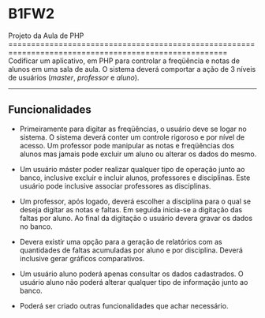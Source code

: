 # B1FW2
Projeto da Aula de PHP ====================================================================================================== Codificar um aplicativo, em PHP para controlar a 
freqüência e notas de alunos em uma sala de aula. O sistema deverá comportar a ação de 3 níveis de usuários (*master*, *professor* e *aluno*).

---
## Funcionalidades

- Primeiramente para digitar as freqüências, o usuário deve se logar no sistema. O sistema deverá conter um controle rigoroso e por nível de acesso. Um professor pode manipular as 
notas e freqüências dos alunos mas jamais pode excluir um aluno ou alterar os dados do
mesmo.

- Um usuário máster poder realizar qualquer tipo de operação junto ao banco, inclusive excluir e incluir alunos, professores e disciplinas. Este usuário pode inclusive associar
professores as disciplinas.

- Um professor, após logado, deverá escolher a disciplina para o qual se deseja digitar as notas e faltas. Em seguida inicia-se a digitação das faltas por aluno. Ao final da 
digitação o usuário devera gravar os dados no banco.

- Devera existir uma opção para a geração de relatórios com as quantidades de faltas acumuladas por aluno e por disciplina. Deverá inclusive gerar gráficos comparativos.

- Um usuário aluno poderá apenas consultar os dados cadastrados. O usuário aluno não poderá alterar qualquer tipo de informação junto ao banco.

- Poderá ser criado outras funcionalidades que achar necessário.
